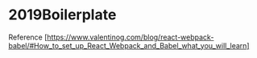 # 2019Boilerplate
Reference [https://www.valentinog.com/blog/react-webpack-babel/#How_to_set_up_React_Webpack_and_Babel_what_you_will_learn]
